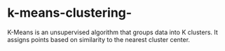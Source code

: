 # k-means-clustering-
K-Means is an unsupervised algorithm that groups data into K clusters. It assigns points based on similarity to the nearest cluster center.
